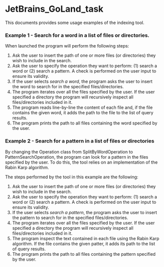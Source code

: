# JetBrains_GoLand_task

This documents provides some usage examples of the indexing tool.

### Example 1 - Search for a word in a list of files or directories.

When launched the program will perform the following steps:

1) Ask the user to insert the path of one or more files (or directories) they wish to include in the search.
2) Ask the user to specify the operation they want to perform: (1) search a word or (2) search a pattern. A check is performed on the user input to ensure its validity.
3) If the user selects _search a word_, the program asks the user to insert the word to search for in the specified files/directories.
4) The program iterates over all the files specified by the user. If the user specified a directory the program will recursively inspect all files/directories included in it.
5) The program reads line-by-line the content of each file and, if the file contains the given word, it adds the path to the file to the list of query results.
6) The program prints the path to all files containing the word specified by the user.

### Example 2 - Search for a pattern in a list of files or directories 

By changing the Operation class from SplitByWordOperation to PatternSearchOperation, the program can look for a pattern in the files specified by the user.
To do this, the tool relies on an implementation of the Rabin Karp algorithm.

The steps performed by the tool in this example are the following:

1) Ask the user to insert the path of one or more files (or directories) they wish to include in the search.
2) Ask the user to specify the operation they want to perform: (1) search a word or (2) search a pattern. A check is performed on the user input to ensure its validity.
3) If the user selects _search a pattern_, the program asks the user to insert the pattern to search for in the specified files/directories.
4) The program iterates over all the files specified by the user. If the user specified a directory the program will recursively inspect all files/directories included in it.
5) The program inspect the text contained in each file using the Rabin Karp algorithm. If the file contains the given patter, it adds its path to the list of query results.
6) The program prints the path to all files containing the pattern specified by the user.
